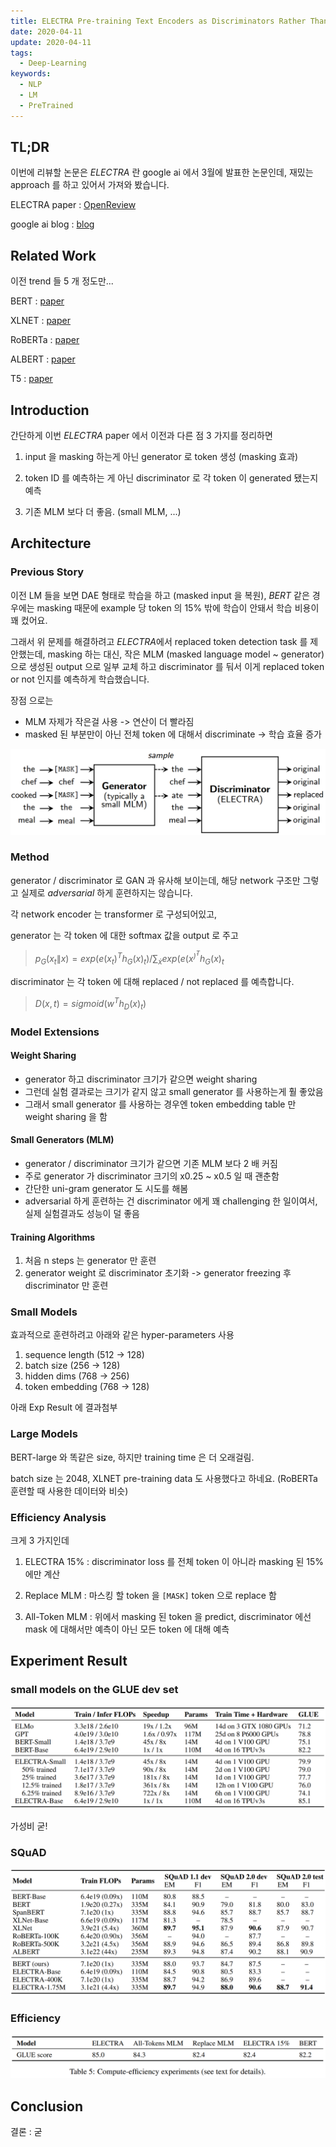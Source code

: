 ```yaml
---
title: ELECTRA Pre-training Text Encoders as Discriminators Rather Than Generators
date: 2020-04-11
update: 2020-04-11
tags:
  - Deep-Learning
keywords:
  - NLP
  - LM
  - PreTrained
---
```


## TL;DR

이번에 리뷰할 논문은 *ELECTRA* 란 google ai 에서 3월에 발표한 논문인데, 재밌는 approach 를 하고 있어서 가져와 봤습니다.

ELECTRA paper : [OpenReview](https://openreview.net/pdf?id=r1xMH1BtvB)

google ai blog : [blog](https://ai.googleblog.com/2020/03/more-efficient-nlp-model-pre-training.html)

## Related Work

이전 trend 들 5 개 정도만...

BERT : [paper](https://arxiv.org/pdf/1810.04805.pdf)

XLNET : [paper](https://arxiv.org/pdf/1906.08237.pdf)

RoBERTa : [paper](https://arxiv.org/pdf/1907.11692.pdf)

ALBERT : [paper](https://arxiv.org/pdf/1909.11942.pdf)

T5 : [paper](https://arxiv.org/pdf/1910.10683.pdf)

## Introduction

간단하게 이번 *ELECTRA* paper 에서 이전과 다른 점 3 가지를 정리하면

1. input 을 masking 하는게 아닌 generator 로 token 생성 (masking 효과)

2. token ID 를 예측하는 게 아닌 discriminator 로 각 token 이 generated 됐는지 예측

3. 기존 MLM 보다 더 좋음. (small MLM, ...)

## Architecture

### Previous Story

이전 LM 들을 보면 DAE 형태로 학습을 하고 (masked input 을 복원), *BERT* 같은 경우에는 masking 때문에 example 당 token 의 15% 밖에 학습이 안돼서
학습 비용이 꽤 컸어요.

그래서 위 문제를 해결하려고 *ELECTRA*에서 replaced token detection task 를 제안했는데, 
masking 하는 대신, 작은 MLM (masked language model ~ generator) 으로 생성된 output 으로 일부 교체 하고 discriminator 를 둬서 이게 replaced token or not 인지를 예측하게 학습했습니다.

장점 으로는
* MLM 자제가 작은걸 사용 -> 연산이 더 빨라짐
* masked 된 부분만이 아닌 전체 token 에 대해서 discriminate -> 학습 효율 증가

![img](disc_gen_overview.png)

### Method

generator / discriminator 로 GAN 과 유사해 보이는데, 해당 network 구조만 그렇고
실제로 *adversarial* 하게 훈련하지는 않습니다.

각 network encoder 는 transformer 로 구성되어있고,

generator 는 각 token 에 대한 softmax 값을 output 로 주고

> $p_G(x_t\|x) = exp(e(x_t)^T h_G(x)_t) / \sum_{\dot{x}} exp(e(x^\dot)^T h_G(x)_t$

discriminator 는 각 token 에 대해 replaced / not replaced 를 예측합니다.

> $D(x, t) = sigmoid(w^T h_D(x)_t)$

### Model Extensions

#### Weight Sharing

* generator 하고 discriminator 크기가 같으면 weight sharing 
* 그런데 실험 결과로는 크기가 같지 않고 small generator 를 사용하는게 훨 좋았음
* 그래서 small generator 를 사용하는 경우엔 token embedding table 만 weight sharing 을 함

#### Small Generators (MLM)

* generator / discriminator 크기가 같으면 기존 MLM 보다 2 배 커짐
* 주로 generator 가 discriminator 크기의 x0.25 ~ x0.5 일 때 괜춘함
* 간단한 uni-gram generator 도 시도를 해봄
* adversarial 하게 훈련하는 건 discriminator 에게 꽤 challenging 한 일이여서, 실제 실험결과도 성능이 덜 좋음

#### Training Algorithms

1. 처음 n steps 는 generator 만 훈련
2. generator weight 로 discriminator 초기화 -> generator freezing 후 discriminator 만 훈련

### Small Models

효과적으로 훈련하려고 아래와 같은 hyper-parameters 사용

1. sequence length (512 -> 128)
2. batch size (256 -> 128)
3. hidden dims (768 -> 256)
4. token embedding (768 -> 128)

아래 Exp Result 에 결과첨부

### Large Models

BERT-large 와 똑같은 size, 하지만 training time 은 더 오래걸림.

batch size 는 2048, XLNET pre-training data 도 사용했다고 하네요. (RoBERTa 훈련할 때 사용한 데이터와 비슷)

### Efficiency Analysis

크게 3 가지인데

1. ELECTRA 15% : discriminator loss 를 전체 token 이 아니라 masking 된 15% 에만 계산

2. Replace MLM : 마스킹 할 token 을 `[MASK]` token 으로 replace 함

3. All-Token MLM : 위에서 masking 된 token 을 predict, discriminator 에선 mask 에 대해서만 예측이 아닌 모든 token 에 대해 예측

## Experiment Result

### small models on the GLUE dev set

![img](small_models_glue_dev_set.png)

가성비 굳!

### SQuAD

![img](squad_benchmark.png)

### Efficiency

![img](efficiency_exp_glue_score.png)

## Conclusion

결론 : 굳
